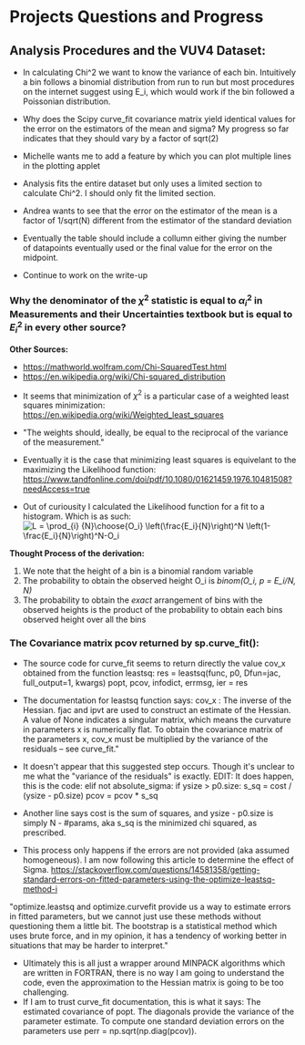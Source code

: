 # Projects Questions and Progress

## Analysis Procedures and the VUV4 Dataset:

- In calculating Chi^2 we want to know the variance of each bin. Intuitively a bin follows a binomial distribution from run to run but most procedures on the internet suggest using E_i, which would work if the bin followed a Poissonian distribution.

- Why does the Scipy curve_fit covariance matrix yield identical values for the error on the estimators of the mean and sigma? My progress so far indicates that they should vary by a factor of sqrt(2)

- Michelle wants me to add a feature by which you can plot multiple lines in the plotting applet

- Analysis fits the entire dataset but only uses a limited section to calculate Chi^2. I should only fit the limited section.

- Andrea wants to see that the error on the estimator of the mean is a factor of 1/sqrt(N) different from the estimator of the standard deviation

- Eventually the table should include a collumn either giving the number of datapoints eventually used or the final value for the error on the midpoint.

- Continue to work on the write-up

### Why the denominator of the $\chi^2$ statistic is equal to $\alpha_i^2$ in Measurements and their Uncertainties textbook but is equal to $E_i^2$ in every other source?

__Other Sources:__
- https://mathworld.wolfram.com/Chi-SquaredTest.html
- https://en.wikipedia.org/wiki/Chi-squared_distribution

* It seems that minimization of $\chi^2$ is a particular case of a weighted least squares minimization: https://en.wikipedia.org/wiki/Weighted_least_squares

- "The weights should, ideally, be equal to the reciprocal of the variance of the measurement."

* Eventually it is the case that minimizing least squares is equivelant to the maximizing the Likelihood function: https://www.tandfonline.com/doi/pdf/10.1080/01621459.1976.10481508?needAccess=true

* Out of curiousity I calculated the Likelihood function for a fit to a histogram. Which is as such:
![L = \prod_{i} {N}\choose{O_i} \left(\frac{E_i}{N}\right)^N \left(1-\frac{E_i}{N}\right)^N-O_i](https://render.githubusercontent.com/render/math?math=L%20%3D%20%5Cprod_%7Bi%7D%20%7BN%7D%5Cchoose%7BO_i%7D%20%5Cleft(%5Cfrac%7BE_i%7D%7BN%7D%5Cright)%5EN%20%5Cleft(1-%5Cfrac%7BE_i%7D%7BN%7D%5Cright)%5EN-O_i)

__Thought Process of the derivation:__
1) We note that the height of a bin is a binomial random variable
2) The probability to obtain the observed height O_i is *binom(O_i, p = E_i/N, N)*
3) The probability to obtain the *exact* arrangement of bins with the observed heights is the product of the probability to obtain each bins observed height over all the bins


### The Covariance matrix pcov returned by sp.curve_fit():

- The source code for curve_fit seems to return directly the value cov_x obtained from the function leastsq: 
res = leastsq(func, p0, Dfun=jac, full_output=1, kwargs)
popt, pcov, infodict, errmsg, ier = res

- The documentation for leastsq function says:
cov_x : The inverse of the Hessian. fjac and ipvt are used to construct an estimate of the Hessian. A value of None indicates a singular matrix, which means the curvature in parameters x is numerically flat. To obtain the covariance matrix of the parameters x, cov_x must be multiplied by the variance of the residuals – see curve_fit."
- It doesn't appear that this suggested step occurs. Though it's unclear to me what the "variance of the residuals" is exactly. EDIT: It does happen, this is the code:
elif not absolute_sigma:
        if ysize > p0.size:
            s_sq = cost / (ysize - p0.size)
            pcov = pcov * s_sq
- Another line says cost is the sum of squares, and ysize - p0.size is simply N - #params, aka s_sq is the minimized chi squared, as prescribed.
- This process only happens if the errors are not provided (aka assumed homogeneous). I am now following this article to determine the effect of Sigma. https://stackoverflow.com/questions/14581358/getting-standard-errors-on-fitted-parameters-using-the-optimize-leastsq-method-i

"optimize.leastsq and optimize.curvefit provide us a way to estimate errors in fitted parameters, but we cannot just use these methods without questioning them a little bit. The bootstrap is a statistical method which uses brute force, and in my opinion, it has a tendency of working better in situations that may be harder to interpret."

- Ultimately this is all just a wrapper around MINPACK algorithms which are written in FORTRAN, there is no way I am going to understand the code, even the approximation to the Hessian matrix is going to be too challenging.
- If I am to trust curve_fit documentation, this is what it says: The estimated covariance of popt. The diagonals provide the variance of the parameter estimate. To compute one standard deviation errors on the parameters use perr = np.sqrt(np.diag(pcov)).
